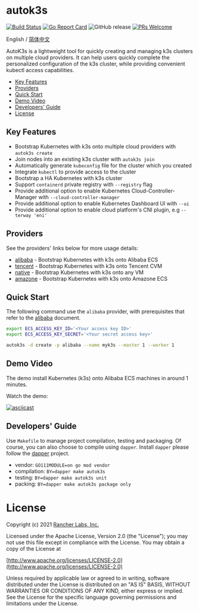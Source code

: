 # autok3s
[![Build Status](http://drone-pandaria.cnrancher.com/api/badges/cnrancher/autok3s/status.svg)](http://drone-pandaria.cnrancher.com/cnrancher/autok3s)
[![Go Report Card](https://goreportcard.com/badge/github.com/cnrancher/autok3s)](https://goreportcard.com/report/github.com/cnrancher/autok3s) 
![GitHub release](https://img.shields.io/github/v/release/cnrancher/autok3s.svg)
[![PRs Welcome](https://img.shields.io/badge/PRs-welcome-brightgreen.svg?color=blue)](http://github.com/cnrancher/autok3s/pulls)

English / [简体中文](docs/i18n/zh_cn/README.md)

AutoK3s is a lightweight tool for quickly creating and managing k3s clusters on multiple cloud providers.
It can help users quickly complete the personalized configuration of the k3s cluster, while providing convenient kubectl access capabilities.

<!-- toc -->

- [Key Features](#key-features)
- [Providers](#providers)
- [Quick Start](#quick-start)
- [Demo Video](#demo-video)
- [Developers' Guide](#developers-guide)
- [License](#license)

<!-- /toc -->

## Key Features
- Bootstrap Kubernetes with k3s onto multiple cloud providers with `autok3s create`
- Join nodes into an existing k3s cluster with `autok3s join`
- Automatically generate `kubeconfig` file for the cluster which you created
- Integrate `kubectl` to provide access to the cluster
- Bootstrap a HA Kubernetes with k3s cluster
- Support `containerd` private registry with `--registry` flag
- Provide additional option to enable Kubernetes Cloud-Controller-Manager with `--cloud-controller-manager`
- Provide additional option to enable Kubernetes Dashboard UI with `--ui`
- Provide additional option to enable cloud platform's CNI plugin, e.g `--terway 'eni'`

## Providers
See the providers' links below for more usage details:

- [alibaba](docs/i18n/en_us/alibaba/README.md) - Bootstrap Kubernetes with k3s onto Alibaba ECS
- [tencent](docs/i18n/en_us/tencent/README.md) - Bootstrap Kubernetes with k3s onto Tencent CVM
- [native](docs/i18n/en_us/native/README.md) - Bootstrap Kubernetes with k3s onto any VM
- [amazone](docs/i18n/en_us/amazone/README.md) - Bootstrap Kubernetes with k3s onto Amazone ECS

## Quick Start
The following command use the `alibaba` provider, with prerequisites that refer to the [alibaba](docs/i18n/en_us/alibaba/README.md) document.

```bash
export ECS_ACCESS_KEY_ID='<Your access key ID>'
export ECS_ACCESS_KEY_SECRET='<Your secret access key>'

autok3s -d create -p alibaba --name myk3s --master 1 --worker 1
```

## Demo Video
The demo install Kubernetes (k3s) onto Alibaba ECS machines in around 1 minutes.

Watch the demo:

[![asciicast](https://asciinema.org/a/EL5P2ILES8GAvdlhaxLMnY8Pg.svg)](https://asciinema.org/a/EL5P2ILES8GAvdlhaxLMnY8Pg)

## Developers' Guide
Use `Makefile` to manage project compilation, testing and packaging.
Of course, you can also choose to compile using `dapper`.
Install `dapper` please follow the [dapper](https://github.com/rancher/dapper) project.

- vendor: `GO111MODULE=on go mod vendor`
- compilation: `BY=dapper make autok3s`
- testing: `BY=dapper make autok3s unit`
- packing: `BY=dapper make autok3s package only`

# License

Copyright (c) 2021 [Rancher Labs, Inc.](http://rancher.com)

Licensed under the Apache License, Version 2.0 (the "License");
you may not use this file except in compliance with the License.
You may obtain a copy of the License at

[http://www.apache.org/licenses/LICENSE-2.0](http://www.apache.org/licenses/LICENSE-2.0)

Unless required by applicable law or agreed to in writing, software
distributed under the License is distributed on an "AS IS" BASIS,
WITHOUT WARRANTIES OR CONDITIONS OF ANY KIND, either express or implied.
See the License for the specific language governing permissions and
limitations under the License.

